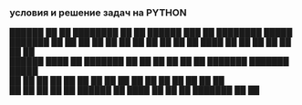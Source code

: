 ### условия и решение задач на PYTHON


 ██████  ██    ██ ████████ ██   ██  ██████  ███    ██     ████████  █████  ███████ ██   ██ 
 ██   ██  ██  ██     ██    ██   ██ ██    ██ ████   ██        ██    ██   ██ ██      ██  ██  
 ██████    ████      ██    ███████ ██    ██ ██ ██  ██        ██    ███████ ███████ █████   
 ██         ██       ██    ██   ██ ██    ██ ██  ██ ██        ██    ██   ██      ██ ██  ██  
 ██         ██       ██    ██   ██  ██████  ██   ████        ██    ██   ██ ███████ ██   ██ 


